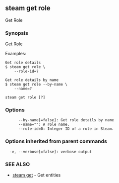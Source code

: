 ## steam get role

Get Role

### Synopsis


Get Role

Examples:

    Get role details
    $ steam get role \
        --role-id=?

    Get role details by name
    $ steam get role --by-name \
        --name=?

```
steam get role [?]
```

### Options

```
      --by-name[=false]: Get role details by name
      --name="": A role name.
      --role-id=0: Integer ID of a role in Steam.
```

### Options inherited from parent commands

```
  -v, --verbose[=false]: verbose output
```

### SEE ALSO
* [steam get](steam_get.md)	 - Get entities

